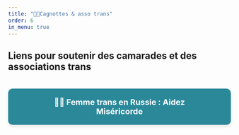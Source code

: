 ```yaml
---
title: "🏳️‍⚧️Cagnottes & asso trans"
order: 6
in_menu: true
---
```

## Liens pour soutenir des camarades et des associations trans

<a href="https://www.onparticipe.fr/c/TO0vJcmp" target="_blank" style="text-decoration: none; background-color: #2a8899; color: white; padding: 20px 50px; margin: 20px 0; border-radius: 10px; width: auto; text-align: center; font-size: 18px; font-family: , serif; font-weight: bold; box-shadow: 0px 4px 6px rgba(0, 0, 0, 0.1); display: inline-block;">
🏳️‍⚧️ Femme trans en Russie : Aidez Miséricorde 
</a> 